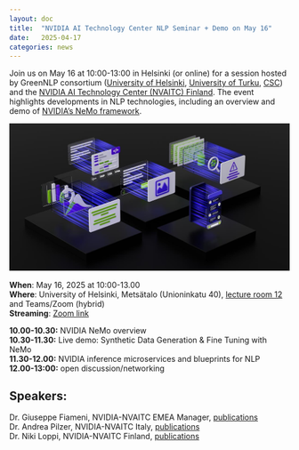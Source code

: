 ```yaml
---
layout: doc
title:  "NVIDIA AI Technology Center NLP Seminar + Demo on May 16"
date:   2025-04-17
categories: news
---
```


Join us on May 16 at 10:00-13:00 in Helsinki (or online) for a session hosted by GreenNLP consortium ([University of Helsinki](https://blogs.helsinki.fi/language-technology/), [University of Turku](https://turkunlp.org), [CSC](https://research.csc.fi)) and the [NVIDIA AI Technology Center (NVAITC) Finland](https://fcai.fi/nvaitc). The event highlights developments in NLP technologies, including an overview and demo of [NVIDIA’s NeMo framework](https://github.com/NVIDIA/NeMo).

![](/assets/images/nemo-llm-og.jpg)

**When**: May 16, 2025 at 10:00-13.00  
**Where**: University of Helsinki, Metsätalo (Unioninkatu 40), [lecture room 12](https://tilavaraus.helsinki.fi/en/city-centre/metsatalo-unioninkatu-40/metsatalo-b308-room-12) and Teams/Zoom (hybrid)  
**Streaming**: [Zoom link](https://helsinki.zoom.us/j/69284730056?pwd=Hk0jkeNbBns7P5malpY9V8rjkRj4ni.1)

**10.00-10.30:** NVIDIA NeMo overview  
**10.30-11.30:** Live demo: Synthetic Data Generation & Fine Tuning with NeMo  
**11.30-12.00:** NVIDIA inference microservices and blueprints for NLP  
**12.00-13:00:** open discussion/networking

## Speakers:

Dr. Giuseppe Fiameni, NVIDIA-NVAITC EMEA Manager, [publications](https://scholar.google.com/citations?user=Se2mLvIAAAAJ&hl=en)  
Dr. Andrea Pilzer, NVIDIA-NVAITC Italy, [publications](https://scholar.google.it/citations?user=zooORRsAAAAJ&hl=it)  
Dr. Niki Loppi, NVIDIA-NVAITC Finland, [publications](https://scholar.google.co.uk/citations?user=Drxww9EAAAAJ&hl=en)